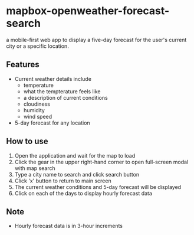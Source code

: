 # mapbox-openweather-forecast-search
a mobile-first web app to display a five-day forecast for the user's current city or a specific location.

## Features
- Current weather details include
  - temperature
  - what the tempterature feels like
  - a description of current conditions
  - cloudiness
  - humidity
  - wind speed
- 5-day forecast for any location

## How to use
1. Open the application and wait for the map to load
2. Click the gear in the upper right-hand corner to open full-screen modal with map search
3. Type a city name to search and click search button
4. Click 'x' button to return to main screen
3. The current weather conditions and 5-day forecast will be displayed
4. Click on each of the days to display hourly forecast data

## Note
- Hourly forecast data is in 3-hour increments